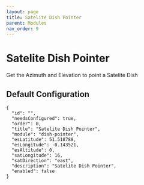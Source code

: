 ```yaml
---
layout: page
title: Satelite Dish Pointer
parent: Modules
nav_order: 9
---
```


# Satelite Dish Pointer

Get the Azimuth and Elevation to point a Satelite Dish

## Default Configuration

```
{
  "id": "",
  "needsConfigured": true,
  "order": 0,
  "title": "Satelite Dish Pointer",
  "module": "dish-pointer",
  "esLatitude": 51.518788,
  "esLongitude": -0.143521,
  "esAltitude": 0,
  "satLongitude": 16,
  "satDirection": "east",
  "description": "Satelite Dish Pointer",
  "enabled": false
}
```
